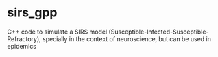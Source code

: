 # sirs_gpp

C++ code to simulate a SIRS model (Susceptible-Infected-Susceptible-Refractory), specially in the context of neuroscience, but can be used in epidemics
